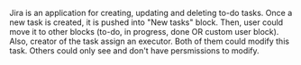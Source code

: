 Jira is an application for creating, updating and deleting to-do tasks.
Once a new task is created, it is pushed into "New tasks" block. Then, user could move it to other blocks (to-do, in progress, done OR custom user block). Also, creator of the task assign an executor. Both of them could modify this task. Others could only see and don't have persmissions to modify. 

